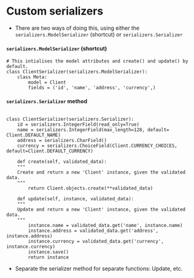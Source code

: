 # Custom serializers

- There are two ways of doing this, using either the `serializers.ModelSerializer` (shortcut) or `serializers.Serializer`
#### `serializers.ModelSerializer` (shortcut) 
```
# This intialises the model attributes and create() and update() by default.
class ClientSerializer(serializers.ModelSerializer):
	class Meta:
		model = Client
		fields = ('id', 'name', 'address', 'currency',)
```

#### `serializers.Serializer` method
```

class ClientSerializer(serializers.Serializer):
	id = serializers.IntegerField(read_only=True)
	name = serializers.IntegerField(max_length=128, default= Client.DEFAULT_NAME)
	address = serializers.CharField()
	currency = serializers.ChoiceField(Client.CURRENCY_CHOICES, default=Client.DEFAULT_CURRENCY)

	def create(self, validated_data):	
	"""
	Create and return a new 'Client' instance, given the validated data.
	"""
		return Client.objects.create(**validated_data)
	
	def update(self, instance, validated_data):
	"""
	Update and return a new 'Client' instance, given the validated data.
	"""
		instance.name = validated_data.get('name', instance.name)
		instance.address = validated_data.get('address', instance.address)
		instance.currency = validated_data.get('currency', instance.currency)
		instance.save()
		return instance
```

- Separate the serializer method for separate functions: Update, etc.

